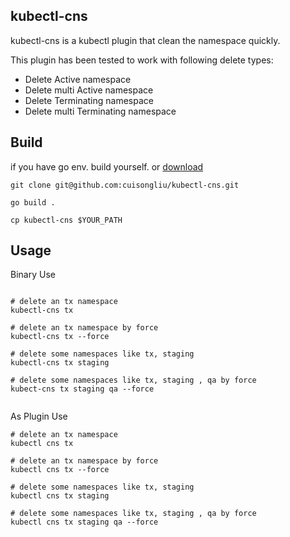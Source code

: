 ## kubectl-cns

kubectl-cns is a kubectl plugin that clean the namespace quickly. 

This plugin has been tested to work with following delete types:

- Delete Active namespace
- Delete multi Active namespace
- Delete Terminating namespace
- Delete multi Terminating namespace

## Build

if you have go env. build yourself. or [download](https://github.com/cuisongliu/kubectl-cns/releases)


```
git clone git@github.com:cuisongliu/kubectl-cns.git

go build .

cp kubectl-cns $YOUR_PATH

```

## Usage

Binary Use

```
 
# delete an tx namespace
kubectl-cns tx

# delete an tx namespace by force
kubectl-cns tx --force

# delete some namespaces like tx, staging
kubectl-cns tx staging

# delete some namespaces like tx, staging , qa by force
kubect-cns tx staging qa --force
	

```

As Plugin Use

```
# delete an tx namespace
kubectl cns tx

# delete an tx namespace by force
kubectl cns tx --force

# delete some namespaces like tx, staging
kubectl cns tx staging

# delete some namespaces like tx, staging , qa by force
kubectl cns tx staging qa --force

```
